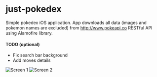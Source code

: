# just-pokedex
Simple pokedex iOS application. App downloads all data (images and pokemon names are excluded) from http://www.pokeapi.co RESTful API using Alamofire library.

#### TODO (optional)
* Fix search bar background
* Add moves details 

![Screen 1](https://i.imgur.com/hhDYe0Y.png?1) ![Screen 2](https://i.imgur.com/cyvL1q4.png?1) 
